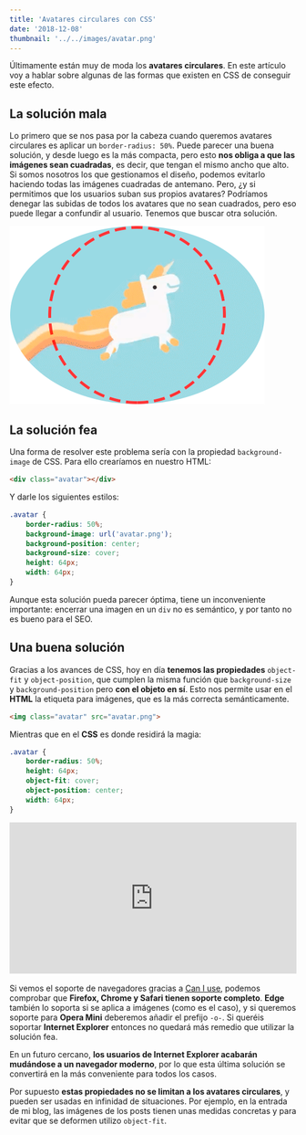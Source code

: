 ```yaml
---
title: 'Avatares circulares con CSS'
date: '2018-12-08'
thumbnail: '../../images/avatar.png'
---
```


Últimamente están muy de moda los **avatares circulares**. En este artículo voy a hablar sobre algunas de las formas que existen en CSS de conseguir este efecto.

## La solución mala

Lo primero que se nos pasa por la cabeza cuando queremos avatares circulares es aplicar un `border-radius: 50%`. Puede parecer una buena solución, y desde luego es la más compacta, pero esto **nos obliga a que las imágenes sean cuadradas**, es decir, que tengan el mismo ancho que alto. Si somos nosotros los que gestionamos el diseño, podemos evitarlo haciendo todas las imágenes cuadradas de antemano. Pero, ¿y si permitimos que los usuarios suban sus propios avatares? Podríamos denegar las subidas de todos los avatares que no sean cuadrados, pero eso puede llegar a confundir al usuario. Tenemos que buscar otra solución.

![Avatar envuelto en una elipse (en rojo como tendría que quedar)](../../images/avatar-ellipse.png)

## La solución fea

Una forma de resolver este problema sería con la propiedad `background-image` de CSS. Para ello crearíamos en nuestro HTML:

```html
<div class="avatar"></div>
```

Y darle los siguientes estilos:

```css
.avatar {
    border-radius: 50%;
    background-image: url('avatar.png');
    background-position: center;
    background-size: cover;
    height: 64px;
    width: 64px;
}
```

Aunque esta solución pueda parecer óptima, tiene un inconveniente importante: encerrar una imagen en un `div` no es semántico, y por tanto no es bueno para el SEO.

## Una buena solución

Gracias a los avances de CSS, hoy en día **tenemos las propiedades** `object-fit` y `object-position`, que cumplen la misma función que `background-size` y `background-position` pero **con el objeto en sí**. Esto nos permite usar en el **HTML** la etiqueta para imágenes, que es la más correcta semánticamente.

```html
<img class="avatar" src="avatar.png">
```

Mientras que en el **CSS** es donde residirá la magia:

```css
.avatar {
    border-radius: 50%;
    height: 64px;
    object-fit: cover;
    object-position: center;
    width: 64px;
}
```

<iframe height="265" style="width: 100%;" scrolling="no" title="Circular avatar with CSS" src="https://codepen.io/sergios98/embed/QzrxOp?height=265&theme-id=dark&default-tab=result" frameborder="no" loading="lazy" allowtransparency="true" allowfullscreen="true">
  See the Pen <a href='https://codepen.io/sergios98/pen/QzrxOp'>Circular avatar with CSS</a> by Sergio Sanz
  (<a href='https://codepen.io/sergios98'>@sergios98</a>) on <a href='https://codepen.io'>CodePen</a>.
</iframe>

Si vemos el soporte de navegadores gracias a [Can I use](https://caniuse.com/#feat=object-fit), podemos comprobar que **Firefox, Chrome y Safari tienen soporte completo**. **Edge** también lo soporta si se aplica a imágenes (como es el caso), y si queremos soporte para **Opera Mini** deberemos añadir el prefijo `-o-`. Si queréis soportar **Internet Explorer** entonces no quedará más remedio que utilizar la solución fea.

En un futuro cercano, **los usuarios de Internet Explorer acabarán mudándose a un navegador moderno**, por lo que esta última solución se convertirá en la más conveniente para todos los casos.

Por supuesto **estas propiedades no se limitan a los avatares circulares**, y pueden ser usadas en infinidad de situaciones. Por ejemplo, en la entrada de mi blog, las imágenes de los posts tienen unas medidas concretas y para evitar que se deformen utilizo `object-fit`.
